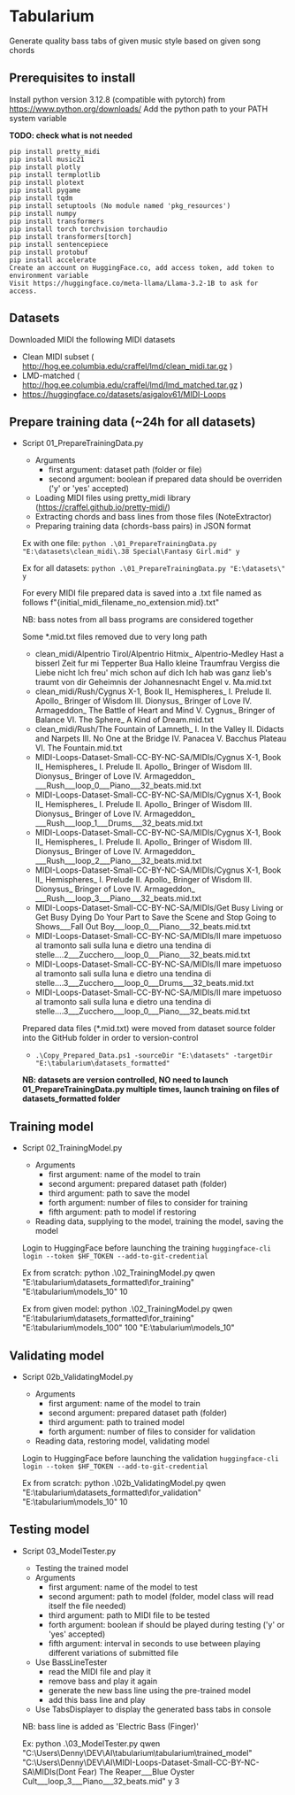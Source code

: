 # Tabularium

Generate quality bass tabs of given music style based on given song chords

## Prerequisites to install
Install python version 3.12.8 (compatible with pytorch) from https://www.python.org/downloads/
Add the python path to your PATH system variable

**TODO: check what is not needed**
```
pip install pretty_midi
pip install music21
pip install plotly
pip install termplotlib
pip install plotext
pip install pygame
pip install tqdm
pip install setuptools (No module named 'pkg_resources')
pip install numpy
pip install transformers
pip install torch torchvision torchaudio
pip install transformers[torch]
pip install sentencepiece
pip install protobuf
pip install accelerate
Create an account on HuggingFace.co, add access token, add token to environment variable
Visit https://huggingface.co/meta-llama/Llama-3.2-1B to ask for access.
```

## Datasets
Downloaded MIDI the following MIDI datasets
* Clean MIDI subset ( http://hog.ee.columbia.edu/craffel/lmd/clean_midi.tar.gz )
* LMD-matched ( http://hog.ee.columbia.edu/craffel/lmd/lmd_matched.tar.gz )
* https://huggingface.co/datasets/asigalov61/MIDI-Loops

## Prepare training data (~24h for all datasets)
* Script 01_PrepareTrainingData.py
  * Arguments
    * first argument: dataset path (folder or file)
    * second argument: boolean if prepared data should be overriden ('y' or 'yes' accepted)
  * Loading MIDI files using pretty_midi library (https://craffel.github.io/pretty-midi/)
  * Extracting chords and bass lines from those files (NoteExtractor)
  * Preparing training data (chords-bass pairs) in JSON format

  Ex with one file: ```python .\01_PrepareTrainingData.py "E:\datasets\clean_midi\.38 Special\Fantasy Girl.mid" y```

  Ex for all datasets: ```python .\01_PrepareTrainingData.py "E:\datasets\" y```

  For every MIDI file prepared data is saved into a .txt file named as follows f"{initial_midi_filename_no_extension.mid}.txt"

  NB: bass notes from all bass programs are considered together

  Some *.mid.txt files removed due to very long path
    - clean_midi/Alpentrio Tirol/Alpentrio Hitmix_ Alpentrio-Medley   Hast a bisserl Zeit fur mi   Tepperter Bua   Hallo kleine Traumfrau   Vergiss die Liebe nicht   Ich freu' mich schon auf dich   Ich hab was ganz lieb's traumt von dir   Geheimnis der Johannesnacht   Engel v. Ma.mid.txt
    - clean_midi/Rush/Cygnus X-1, Book II_ Hemispheres_ I. Prelude   II. Apollo_ Bringer of Wisdom   III. Dionysus_ Bringer of Love   IV. Armageddon_ The Battle of Heart and Mind   V. Cygnus_ Bringer of Balance   VI. The Sphere_ A Kind of Dream.mid.txt
    - clean_midi/Rush/The Fountain of Lamneth_ I. In the Valley   II. Didacts and Narpets   III. No One at the Bridge   IV. Panacea   V. Bacchus Plateau   VI. The Fountain.mid.txt
    - MIDI-Loops-Dataset-Small-CC-BY-NC-SA/MIDIs/Cygnus X-1, Book II_ Hemispheres_ I. Prelude   II. Apollo_ Bringer of Wisdom   III. Dionysus_ Bringer of Love   IV. Armageddon_ ___Rush___loop_0___Piano___32_beats.mid.txt
    - MIDI-Loops-Dataset-Small-CC-BY-NC-SA/MIDIs/Cygnus X-1, Book II_ Hemispheres_ I. Prelude   II. Apollo_ Bringer of Wisdom   III. Dionysus_ Bringer of Love   IV. Armageddon_ ___Rush___loop_1___Drums___32_beats.mid.txt
    - MIDI-Loops-Dataset-Small-CC-BY-NC-SA/MIDIs/Cygnus X-1, Book II_ Hemispheres_ I. Prelude   II. Apollo_ Bringer of Wisdom   III. Dionysus_ Bringer of Love   IV. Armageddon_ ___Rush___loop_2___Piano___32_beats.mid.txt
    - MIDI-Loops-Dataset-Small-CC-BY-NC-SA/MIDIs/Cygnus X-1, Book II_ Hemispheres_ I. Prelude   II. Apollo_ Bringer of Wisdom   III. Dionysus_ Bringer of Love   IV. Armageddon_ ___Rush___loop_3___Piano___32_beats.mid.txt
    - MIDI-Loops-Dataset-Small-CC-BY-NC-SA/MIDIs/Get Busy Living or Get Busy Dying Do Your Part to Save the Scene and Stop Going to Shows___Fall Out Boy___loop_0___Piano___32_beats.mid.txt
    - MIDI-Loops-Dataset-Small-CC-BY-NC-SA/MIDIs/Il mare impetuoso al tramonto sali sulla luna e dietro una tendina di stelle....2___Zucchero___loop_0___Piano___32_beats.mid.txt
    - MIDI-Loops-Dataset-Small-CC-BY-NC-SA/MIDIs/Il mare impetuoso al tramonto sali sulla luna e dietro una tendina di stelle....3___Zucchero___loop_0___Drums___32_beats.mid.txt
    - MIDI-Loops-Dataset-Small-CC-BY-NC-SA/MIDIs/Il mare impetuoso al tramonto sali sulla luna e dietro una tendina di stelle....3___Zucchero___loop_0___Piano___32_beats.mid.txt

  Prepared data files (*.mid.txt) were moved from dataset source folder into the GitHub folder in order to version-control
  * ```.\Copy_Prepared_Data.ps1 -sourceDir "E:\datasets" -targetDir "E:\tabularium\datasets_formatted"```

  **NB: datasets are version controlled, NO need to launch 01_PrepareTrainingData.py multiple times, launch training on files of datasets_formatted folder**

## Training model
* Script 02_TrainingModel.py
  * Arguments
    * first argument: name of the model to train
    * second argument: prepared dataset path (folder)
    * third argument: path to save the model
    * forth argument: number of files to consider for training
    * fifth argument: path to model if restoring
  * Reading data, supplying to the model, training the model, saving the model

  Login to HuggingFace before launching the training ```huggingface-cli login --token $HF_TOKEN --add-to-git-credential```

  Ex from scratch: python .\02_TrainingModel.py qwen "E:\tabularium\datasets_formatted\for_training" "E:\tabularium\models_10" 10
  
  Ex from given model: python .\02_TrainingModel.py qwen "E:\tabularium\datasets_formatted\for_training" "E:\tabularium\models_100" 100 "E:\tabularium\models_10"

## Validating model
* Script 02b_ValidatingModel.py
  * Arguments
    * first argument: name of the model to train
    * second argument: prepared dataset path (folder)
    * third argument: path to trained model
    * forth argument: number of files to consider for validation
  * Reading data, restoring model, validating model

  Login to HuggingFace before launching the validation ```huggingface-cli login --token $HF_TOKEN --add-to-git-credential```

  Ex from scratch: python .\02b_ValidatingModel.py qwen "E:\tabularium\datasets_formatted\for_validation" "E:\tabularium\models_10" 10
  
## Testing model
* Script 03_ModelTester.py
  * Testing the trained model
  * Arguments
    * first argument: name of the model to test
    * second argument: path to model (folder, model class will read itself the file needed)
    * third argument: path to MIDI file to be tested
    * forth argument: boolean if should be played during testing ('y' or 'yes' accepted)
    * fifth argument: interval in seconds to use between playing different variations of submitted file
  * Use BassLineTester
    * read the MIDI file and play it
    * remove bass and play it again
    * generate the new bass line using the pre-trained model
    * add this bass line and play
  * Use TabsDisplayer to display the generated bass tabs in console
  
  NB: bass line is added as 'Electric Bass (Finger)'

  Ex: python .\03_ModelTester.py qwen "C:\Users\Denny\DEV\AI\tabularium\tabularium\trained_model" "C:\Users\Denny\DEV\AI\MIDI-Loops-Dataset-Small-CC-BY-NC-SA\MIDIs\(Dont Fear) The Reaper___Blue Oyster Cult___loop_3___Piano___32_beats.mid" y 3
  